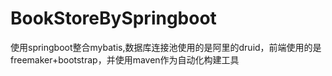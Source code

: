 # BookStoreBySpringboot
使用springboot整合mybatis,数据库连接池使用的是阿里的druid，前端使用的是freemaker+bootstrap，并使用maven作为自动化构建工具
